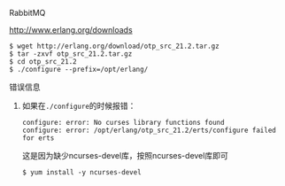 RabbitMQ

http://www.erlang.org/downloads

```shell
$ wget http://erlang.org/download/otp_src_21.2.tar.gz
$ tar -zxvf otp_src_21.2.tar.gz
$ cd otp_src_21.2
$ ./configure --prefix=/opt/erlang/

```

错误信息

1. 如果在`./configure`的时候报错：

   ```
   configure: error: No curses library functions found
   configure: error: /opt/erlang/otp_src_21.2/erts/configure failed for erts
   ```

   这是因为缺少ncurses-devel库，按照ncurses-devel库即可

   ```shell
   $ yum install -y ncurses-devel
   ```














